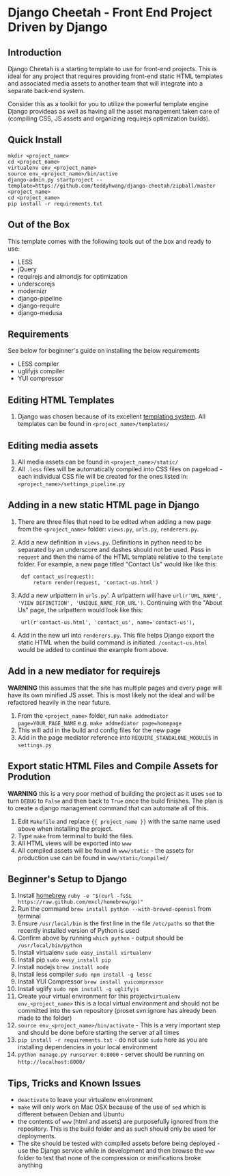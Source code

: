 Django Cheetah - Front End Project Driven by Django
===================================================

## Introduction

Django Cheetah is a starting template to use for front-end projects. This is
ideal for any project that requires providing front-end static HTML templates
and associated media assets to another team that will integrate into a separate
back-end system.

Consider this as a toolkit for you to utilize the powerful template engine Django
provideas as well as having all the asset management taken care of (compiling
CSS, JS assets and organizing requirejs optimization builds).

## Quick Install

    mkdir <project_name>
    cd <project_name>
    virtualenv env_<project_name>
    source env_<project_name>/bin/active
    django-admin.py startproject --template=https://github.com/teddyhwang/django-cheetah/zipball/master <project_name>
    cd <project_name>
    pip install -r requirements.txt

## Out of the Box

This template comes with the following tools out of the box and ready to use:

- LESS
- jQuery
- requirejs and almondjs for optimization
- underscorejs
- modernizr
- django-pipeline
- django-require
- django-medusa

## Requirements

See below for beginner's guide on installing the below requirements

- LESS compiler
- uglifyjs compiler
- YUI compressor

## Editing HTML Templates

1. Django was chosen because of its excellent [templating system](https://docs.djangoproject.com/en/dev/ref/templates/).
All templates can be found in `<project_name>/templates/`

## Editing media assets

1. All media assets can be found in `<project_name>/static/`
1. All `.less` files will be automatically compiled into CSS files on pageload -
each individual CSS file will be created for the ones listed in:
`<project_name>/settings_pipeline.py`

## Adding in a new static HTML page in Django

1. There are three files that need to be edited when adding a new page from the
`<project_name>` folder: `views.py`, `urls.py`, `renderers.py`.
1. Add a new definition in `views.py`. Definitions in python need to be
separated by an underscore and dashes should not be used. Pass in `request` and
then the name of the HTML template relative to the `template` folder. For
example, a new page titled "Contact Us" would like like this:

        def contact_us(request):
            return render(request, 'contact-us.html')

1. Add a new urlpattern in `urls.py`'. A urlpattern will have `url(r'URL_NAME',
'VIEW DEFINITION', 'UNIQUE_NAME_FOR_URL')`. Continuing with the "About Us" page,
the urlpattern would look like this:

        url(r'contact-us.html', 'contact_us', name='contact-us'),

1. Add in the new url into `renderers.py`. This file helps Django export the
static HTML when the build command is initiated. `/contact-us.html` would be added
to continue the example from above.

## Add in a new mediator for requirejs

**WARNING** this assumes that the site has multiple pages and every page will
have its own minified JS asset. This is most likely not the ideal and will be
refactored heavily in the near future.

1. From the `<project_name>` folder, run `make addmediator page=YOUR_PAGE_NAME` e.g.
`make addmediator page=homepage`
1. This will add in the build and config files for the new page
1. Add in the page mediator reference into `REQUIRE_STANDALONE_MODULES` in
`settings.py`

## Export static HTML Files and Compile Assets for Prodution

**WARNING** this is a very poor method of building the project as it uses `sed`
to turn `DEBUG` to `False` and then back to `True` once the build finishes. The
plan is to create a django management command that can automate all of this.

1. Edit `Makefile` and replace `{{ project_name }}` with the same name used
above when installing the project.
1. Type `make` from terminal to build the files.
1. All HTML views will be exported into `www`
1. All compiled assets will be found in `www/static` - the assets for
production use can be found in `www/static/compiled/`

## Beginner's Setup to Django

1. Install [homebrew](http://mxcl.github.com/homebrew/) `ruby -e "$(curl -fsSL
https://raw.github.com/mxcl/homebrew/go)"`
1. Run the command `brew install python --with-brewed-openssl` from terminal
1. Ensure `/usr/local/bin` is the first line in the file `/etc/paths` so that
the recently installed version of Python is used
1. Confirm above by running `which python` - output should be
`/usr/local/bin/python`
1. Install virtualenv `sudo easy_install virtualenv`
1. Install pip `sudo easy_install pip`
1. Install nodejs `brew install node`
1. Install less compiler `sudo npm install -g lessc`
1. Install YUI Compressor `brew install yuicompressor`
1. Install uglify `sudo npm install -g uglifyjs`
1. Create your virtual environment for this project`virtualenv
env_<project_name>` this is a local virtual environment and should not be committed
into the svn repository (proset svn:ignore has already been made to the folder)
1. `source env_<project_name>/bin/activate` - This is a very important step and
should be done before starting the server at all times
1. `pip install -r requirements.txt` - do not use `sudo` here as you are
installing dependencies in your local environment
1. `python manage.py runserver 0:8000` - server should be running on
`http://localhost:8000/`

## Tips, Tricks and Known Issues

- `deactivate` to leave your virtualenv environment
- `make` will only work on Mac OSX because of the use of `sed` which is
  different between Debian and Ubuntu
- the contents of `www` (html and assets) are purposefully ignored from the
  repository. This is the build folder and as such should only be used for
deployments.
- The site should be tested with compiled assets before being deployed - use the
  Django service while in development and then browse the `www` folder to test
that none of the compression or minifications broke anything
